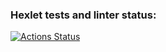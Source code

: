 ### Hexlet tests and linter status:
[![Actions Status](https://github.com/DDBull/java-project-lvl1/workflows/hexlet-check/badge.svg)](https://github.com/DDBull/java-project-lvl1/actions)